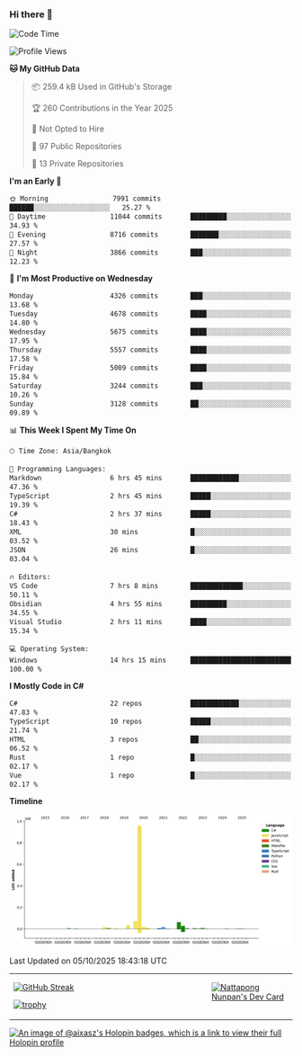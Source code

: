 ### Hi there 👋

<!--START_SECTION:waka-->
![Code Time](http://img.shields.io/badge/Code%20Time-2%2C591%20hrs%2040%20mins-blue)

![Profile Views](http://img.shields.io/badge/Profile%20Views-0-blue)

**🐱 My GitHub Data** 

> 📦 259.4 kB Used in GitHub's Storage 
 > 
> 🏆 260 Contributions in the Year 2025
 > 
> 🚫 Not Opted to Hire
 > 
> 📜 97 Public Repositories 
 > 
> 🔑 13 Private Repositories 
 > 
**I'm an Early 🐤** 

```text
🌞 Morning                7991 commits        ██████░░░░░░░░░░░░░░░░░░░   25.27 % 
🌆 Daytime                11044 commits       █████████░░░░░░░░░░░░░░░░   34.93 % 
🌃 Evening                8716 commits        ███████░░░░░░░░░░░░░░░░░░   27.57 % 
🌙 Night                  3866 commits        ███░░░░░░░░░░░░░░░░░░░░░░   12.23 % 
```
📅 **I'm Most Productive on Wednesday** 

```text
Monday                   4326 commits        ███░░░░░░░░░░░░░░░░░░░░░░   13.68 % 
Tuesday                  4678 commits        ████░░░░░░░░░░░░░░░░░░░░░   14.80 % 
Wednesday                5675 commits        ████░░░░░░░░░░░░░░░░░░░░░   17.95 % 
Thursday                 5557 commits        ████░░░░░░░░░░░░░░░░░░░░░   17.58 % 
Friday                   5009 commits        ████░░░░░░░░░░░░░░░░░░░░░   15.84 % 
Saturday                 3244 commits        ███░░░░░░░░░░░░░░░░░░░░░░   10.26 % 
Sunday                   3128 commits        ██░░░░░░░░░░░░░░░░░░░░░░░   09.89 % 
```


📊 **This Week I Spent My Time On** 

```text
🕑︎ Time Zone: Asia/Bangkok

💬 Programming Languages: 
Markdown                 6 hrs 45 mins       ████████████░░░░░░░░░░░░░   47.36 % 
TypeScript               2 hrs 45 mins       █████░░░░░░░░░░░░░░░░░░░░   19.39 % 
C#                       2 hrs 37 mins       █████░░░░░░░░░░░░░░░░░░░░   18.43 % 
XML                      30 mins             █░░░░░░░░░░░░░░░░░░░░░░░░   03.52 % 
JSON                     26 mins             █░░░░░░░░░░░░░░░░░░░░░░░░   03.04 % 

🔥 Editors: 
VS Code                  7 hrs 8 mins        █████████████░░░░░░░░░░░░   50.11 % 
Obsidian                 4 hrs 55 mins       █████████░░░░░░░░░░░░░░░░   34.55 % 
Visual Studio            2 hrs 11 mins       ████░░░░░░░░░░░░░░░░░░░░░   15.34 % 

💻 Operating System: 
Windows                  14 hrs 15 mins      █████████████████████████   100.00 % 
```

**I Mostly Code in C#** 

```text
C#                       22 repos            ████████████░░░░░░░░░░░░░   47.83 % 
TypeScript               10 repos            █████░░░░░░░░░░░░░░░░░░░░   21.74 % 
HTML                     3 repos             ██░░░░░░░░░░░░░░░░░░░░░░░   06.52 % 
Rust                     1 repo              █░░░░░░░░░░░░░░░░░░░░░░░░   02.17 % 
Vue                      1 repo              █░░░░░░░░░░░░░░░░░░░░░░░░   02.17 % 
```



**Timeline**

![Lines of Code chart](https://raw.githubusercontent.com/aixasz/aixasz/main/assets/bar_graph.png)


 Last Updated on 05/10/2025 18:43:18 UTC
<!--END_SECTION:waka-->

<table>
<tr>
<td width="70%" valign="top">
 
 [![GitHub Streak](http://github-readme-streak-stats.herokuapp.com?user=aixasz&theme=github-dark&hide_border=true&date_format=%5BY%20%5DM%20j)](https://git.io/streak-stats)

 [![trophy](https://github-profile-trophy.vercel.app/?username=aixasz&theme=onedark)](https://github.com/ryo-ma/github-profile-trophy)
 </td>
<td width="30%" valign="top">
 
<a href="https://app.daily.dev/aixasz"><img src="https://api.daily.dev/devcards/403207936e6547c9a85ea449e9f3abe8.png?r=re8" alt="Nattapong Nunpan's Dev Card"/></a>

 </td>
</tr>
</table>

[![An image of @aixasz's Holopin badges, which is a link to view their full Holopin profile](https://holopin.me/aixasz)](https://holopin.io/@aixasz)
 
